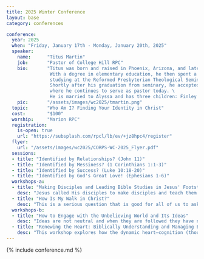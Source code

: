 ```yaml
---
title: 2025 Winter Conference
layout: base
category: conferences

conference:
  year: 2025
  when: "Friday, January 17th - Monday, January 20th, 2025"
  speaker:
    name:      "Titus Martin"
    job:       "Pastor of College Hill RPC"
    bio:       "Titus was born and raised in Phoenix, Arizona, and later attended Geneva College in western Pennsylvania. \
                With a degree in elementary education, he then spent a year teaching in the public schools of West Philadelphia before \
                studying at the Reformed Presbyterian Theological Seminary in Pittsburgh. \
                Shortly after his graduation from seminary, he accepted a call to College Hill Reformed Presbyterian Church in Beaver Falls, \
                where he continues to serve as pastor today. \
                He is married to Alyssa and has three children: Finley (8), Knox (6), and Piper (3)."
    pic:       "/assets/images/wc2025/tmartin.png"
  topic:       "Who Am I? Finding Your Identity in Christ" 
  cost:        "$100"
  worship:     "Marion RPC"
  registration:
    is-open: true
    url: "https://subsplash.com/rpcl/lb/ev/+jz8hpc4/register"
  flyer:
    url: "/assets/images/wc2025/CORPS-WC-2025_Flyer.pdf"
  sessions:
  - title: "Identified by Relationships? (John 11)"
  - title: "Identified by Messiness? (1 Corinthians 1:1-3)"
  - title: "Identified by Success? (Luke 10:18-20)"
  - title: "Identified by God's Great Love! (Ephesians 1-6)"
  workshops-a:
  - title: "Making Disciples and Leading Bible Studies in Jesus' Footsteps"  
    desc: "Jesus called His disciples to make disciples and teach them \"all that I have commanded you\". What does it look like for Christians to engage these tasks? We will consider the broad theme of discipleship (leading people to follow Jesus as you seek to follow Him). We will then consider, specifically, the task of leading Bible studies as one expression of personal and group discipleship."  
  - title: "How Is My Walk in Christ?"  
    desc: "This is a serious question that is good for all of us to ask. During this workshop we will take a closer look at what it means to do a spiritual checkup so that you have the ability to examine your spiritual health before the Lord. The apostle Paul challenged the Corinthians to examine their hearts and the Puritans also taught that self-examination is critical to a healthy Christian life."  
  workshops-b:
  - title: "How to Engage with the Unbelieving World and Its Ideas"  
    desc: "Ideas are not neutral and when they are followed they have natural consequences that are either glorifying to God, or fundamentally rebellious against Him. When should I engage with ideas that are antithetical to the Christian worldview? How do I engage without having my own foundation crumble? Is there ever a time where I should not engage? In this workshop, we will consider some biblical principles to keep in mind when engaging with the unbelieving world and its ideas."
  - title: "Renewing the Heart: Biblically Understanding and Managing Emotions"
    desc: "This workshop explores how the dynamic heart—cognition (thoughts), emotion (feelings), and volition (choices)—shapes our emotional responses. Discover how beliefs and desires influence your decisions and learn practical tools to align your emotions with God’s Word. We’ll seek to uncover how to glorify God in our emotional lives and walk confidently in the truth of the Gospel."
---
```

{% include conference.md %}
